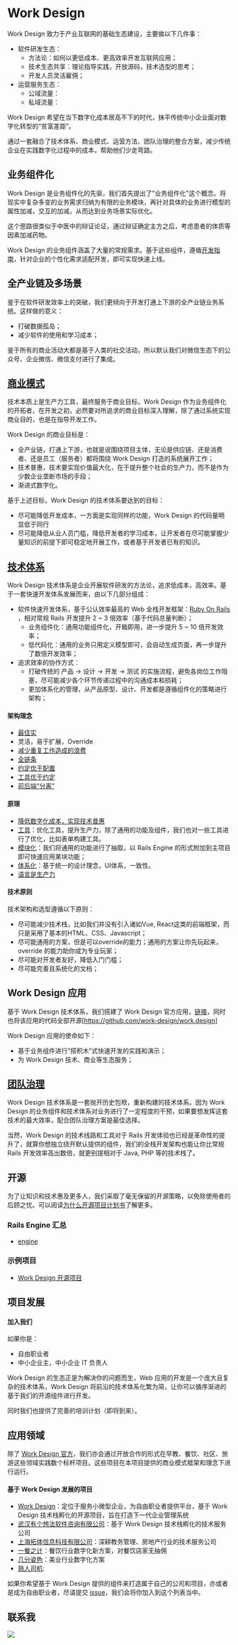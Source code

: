 # Work Design

Work Design 致力于产业互联网的基础生态建设，主要做以下几件事：

* 软件研发生态：
  * 方法论：如何以更低成本、更高效率开发互联网应用；
  * 技术生态共享：理论指导实践，开放源码，技术选型的思考；
  * 开发人员灵活雇佣；
* 运营服务生态：
  * 公域流量：
  * 私域流量：

Work Design 希望在当下数字化成本居高不下的时代，抹平传统中小企业面对数字化转型的“贫富差距”。

通过一套融合了技术体系、商业模式、运营方法、团队治理的整合方案，减少传统企业在实践数字化过程中的成本，帮助他们少走弯路。

## 业务组件化

Work Design 是业务组件化的先驱，我们首先提出了"业务组件化"这个概念。将现实中复杂多变的业务需求归纳为有限的业务模块，再针对具体的业务进行模型的属性加减，交互的加减，从而达到业务场景实际优化。

这个思路很类似于中医中的辩证论证，通过辩证确定主方之后，考虑患者的体质等因素加减药物。

Work Design 的业务组件涵盖了大量的常规需求。基于这些组件，遵循[开发指南](%E6%8A%80%E6%9C%AF%E4%BD%93%E7%B3%BB/%E6%9C%AC%E5%9C%B0%E5%BC%80%E5%8F%91%E6%8C%87%E5%8D%97.md)，针对企业的个性化需求适配开发，即可实现快速上线。

## 全产业链及多场景

鉴于在软件研发效率上的突破，我们更倾向于开发打通上下游的全产业链业务系统。这样做的意义：

* 打破数据孤岛；
* 减少软件的使用和学习成本；

鉴于所有的商业活动大都是基于人类的社交活动，所以默认我们对微信生态下的公众号、企业微信、微信支付进行了集成。

## [商业模式](%E5%95%86%E4%B8%9A%E6%A8%A1%E5%BC%8F)

技术本质上是生产力工具，最终服务于商业目标。Work Design 作为业务组件化的开拓者，在开发之初，必然要对所追求的商业目标深入理解，除了通过系统实现商业目的，也是在指导开发工作。

Work Design 的商业目标是：

* 全产业链，打通上下游，也就是说围绕项目主体，无论是供应链、还是消费者、还是员工（服务者）都将围绕 Work Design 打造的系统展开工作；
* 技术普惠，技术要实现价值最大化，在于提升整个社会的生产力，而不是作为少数企业垄断市场的手段；
* 渐进式数字化。

基于上述目标，Work Design 的技术体系要达到的目标：

* 尽可能降低开发成本，一方面是实现同样的功能，Work Design 的代码量明显低于同行
* 尽可能降低从业人员门槛，降低开发者的学习成本，让开发者在尽可能掌握少量知识的前提下即可稳定地开展工作，或者基于开发者已有的知识。

## [技术体系](技术体系)

Work Design 技术体系是企业开展软件研发的方法论，追求低成本，高效率。基于一套快速开发体系发展而来，由以下几部分组成：

* 软件快速开发体系，基于公认效率最高的 Web 全栈开发框架：[Ruby On Rails](https://github.com/rails/rails) ，相对常规 Rails 开发提升 2 \~ 3 倍效率（基于代码总量判断）；
  * 业务组件化：通用功能组件化，开箱即用，进一步提升 5 \~ 10 倍开发效率；
  * 低代码化：通用的业务只用定义模型即可，会自动生成页面，再一步提升了数倍开发效率；
* 追求效率的协作方式：
  * 打破传统的 产品 -\> 设计 -\> 开发 -\> 测试 的实施流程，避免各岗位工作阻塞，尽可能减少各个环节传递过程中的沟通成本和损耗；
  * 更加体系化的管理，从产品原型、设计、开发都是遵循组件化的策略进行架构；

#### 架构理念

* [最佳实](%E6%8A%80%E6%9C%AF%E4%BD%93%E7%B3%BB/%E6%9C%80%E4%BD%B3%E5%AE%9E%E8%B7%B5.md)
* 灵活，易于扩展，Override
* [减少重复工作造成的浪费]()
* [全链条]()
* [约定优于配置](%E6%8A%80%E6%9C%AF%E4%BD%93%E7%B3%BB/%E7%BA%A6%E5%AE%9A%E4%BC%98%E4%BA%8E%E9%85%8D%E7%BD%AE.md)
* [工具优于约定](%E6%8A%80%E6%9C%AF%E4%BD%93%E7%B3%BB/tools.md)
* [前后端“分离”](%E6%8A%80%E6%9C%AF%E4%BD%93%E7%B3%BB/%E5%85%A8%E6%A0%88%E6%96%B9%E6%A1%88.md)

#### 原理

* [降低数字化成本，实现技术普惠](%E6%8A%80%E6%9C%AF%E4%BD%93%E7%B3%BB/why_build_self.md)
* [工具](%E6%8A%80%E6%9C%AF%E4%BD%93%E7%B3%BB/tools.md)：优化工具，提升生产力，除了通用的功能及组件，我们也对一些工具进行了优化，比如表单构建工具。
* [模块化](%E6%8A%80%E6%9C%AF%E4%BD%93%E7%B3%BB/%E6%A8%A1%E5%9D%97%E5%8C%96%E5%BC%80%E5%8F%91.md)：我们将通用的功能进行了抽取，以 Rails Engine 的形式附加到主项目即可快速应用某块功能；
* [体系化]()：基于统一的设计理念，UI体系，一致性。
* [语言是生产力](%E6%8A%80%E6%9C%AF%E4%BD%93%E7%B3%BB/%E5%87%BD%E6%95%B0%E5%BC%8F%E5%92%8C%E9%9D%A2%E5%90%91%E5%AF%B9%E8%B1%A1.md)

#### 技术原则

技术架构和选型遵循以下原则：

* 尽可能减少技术栈，比如我们并没有引入诸如Vue, React这类的前端框架，而只是采用了基本的HTML、CSS、Javascript；
* 尽可能通用的方案，但是可以override的能力；通用的方案让你先玩起来，override 的能力助你成为专业玩家；
* 尽可能对开发者友好，降低入门门槛；
* 尽可能完善且系统化的文档；

## Work Design 应用

基于 Work Design 技术体系，我们搭建了 Work Design 官方应用，[链接](https://work.design)，同时也将该应用的代码全部开源[https://github.com/work-design/work.design]

Work Design 应用的使命如下：

* 基于业务组件进行“搭积木”式快速开发的实践和演示；
* 为 Work Design 技术、商业等生态服务；

## [团队治理](团队治理)

Work Design 技术体系是一套抛开历史包袱，重新构建的技术体系。因为 Work Design 的业务组件和技术体系对业务进行了一定程度的干预，如果要想发挥这套技术的最大效率，配合团队治理方案是最佳选择。

当然，Work Design 的技术线路和工具对于 Rails 开发体验也已经是革命性的提升了，就算你想独立绕开默认提供的组件，我们的全栈开发架构也能让你比常规 Rails 开发效率高出数倍，就更别提相对于 Java, PHP 等的技术栈了。

## 开源

为了让知识和技术惠及更多人，我们采取了毫无保留的开源策略，以免除使用者的后顾之忧。可以阅读[为什么开源项目计划书](%E4%B8%BA%E4%BB%80%E4%B9%88%E5%BC%80%E6%BA%90%E9%A1%B9%E7%9B%AE%E8%AE%A1%E5%88%92%E4%B9%A6.md)了解更多。

### Rails Engine 汇总

* [engine](https://github.com/work-design/engine)

### 示例项目

* [Work Design 开源项目](https://github.com/work-design/work.design)

## 项目发展

#### 加入我们

如果你是：

* 自由职业者
* 中小企业主，中小企业 IT 负责人

Work Design 的生态正是为解决你的问题而生，Web 应用的开发是一个庞大且复杂的技术体系，Work Design 将前沿的技术体系化繁为简，让你可以循序渐进的基于我们的开源组件进行开发。

同时我们也提供了完善的培训计划（即将到来）。

## 应用领域

除了 [Work Design 官方](https://work.design)，我们亦会通过开放合作的形式在早教、餐饮、社区、旅游这些领域实践数个标杆项目。这些项目在本项目提供的商业模式框架和理念下进行运行。

#### 基于 Work Design 发展的项目

* [Work Design](https://work.design)：定位于服务小微型企业，为自由职业者提供平台，基于 Work Design 技术栈孵化的开源项目，旨在打造下一代企业管理系统
* [武汉有个想法软件咨询有限公司](https://yougexiangfa.com)：基于 Work Design 技术栈孵化的技术服务公司
* [上海拓体信息科技有限公司](http://www.tallty.com)：深耕教务管理、房地产行业的技术服务公司
* [一餐之计](https://meal.design)：餐饮行业数字化新方案，对餐饮店家无抽佣
* [几分姿色](https://jifenzise.com)：美业行业数字化方案
* [熟人司机](https://shurensiji.com):

如果你希望基于 Work Design 提供的组件来打造属于自己的公司和项目，亦或者是成为自由职业者，尽请提交 [issue](https://github.com/work-design/home/issues)，我们会将你加入到这个列表当中。

## 联系我

![](assets/wechat.jpg)

